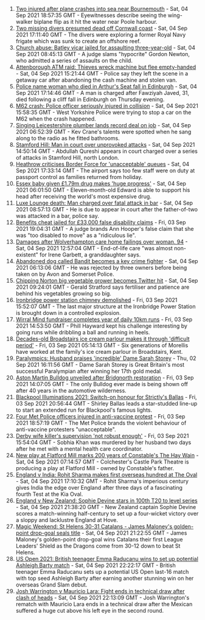 1. [Two injured after plane crashes into sea near Bournemouth](https://www.bbc.co.uk/news/uk-england-dorset-58448700?at_medium=RSS&at_campaign=KARANGA) - Sat, 04 Sep 2021 18:57:35 GMT - Eyewitnesses describe seeing the wing-walker biplane flip as it hit the water near Poole harbour.
2. [Two missing divers presumed dead off Cornwall coast](https://www.bbc.co.uk/news/uk-england-cornwall-58443729?at_medium=RSS&at_campaign=KARANGA) - Sat, 04 Sep 2021 17:11:40 GMT - The divers were exploring a former Royal Navy frigate which was sunk to create an offshore reef.
3. [Church abuse: Batley vicar jailed for assaulting three-year-old](https://www.bbc.co.uk/news/uk-england-leeds-58437999?at_medium=RSS&at_campaign=KARANGA) - Sat, 04 Sep 2021 08:45:13 GMT - A judge slams "hypocrite" Gordon Newton, who admitted a series of assaults on the child.
4. [Attenborough ATM raid: Thieves wreck machine but flee empty-handed](https://www.bbc.co.uk/news/uk-england-nottinghamshire-58448325?at_medium=RSS&at_campaign=KARANGA) - Sat, 04 Sep 2021 15:21:44 GMT - Police say they left the scene in a getaway car after abandoning the cash machine and stolen van.
5. [Police name woman who died in Arthur's Seat fall in Edinburgh](https://www.bbc.co.uk/news/uk-scotland-edinburgh-east-fife-58450378?at_medium=RSS&at_campaign=KARANGA) - Sat, 04 Sep 2021 17:14:46 GMT - A man is charged after Fawziyah Javed, 31, died following a cliff fall in Edinburgh on Thursday evening.
6. [M62 crash: Police officer seriously injured in collision](https://www.bbc.co.uk/news/uk-england-york-north-yorkshire-58447179?at_medium=RSS&at_campaign=KARANGA) - Sat, 04 Sep 2021 15:58:35 GMT - West Yorkshire Police were trying to stop a car on the M62 when the crash happened.
7. [Singing Leicestershire plumber lands record deal on job](https://www.bbc.co.uk/news/uk-england-leicestershire-58438715?at_medium=RSS&at_campaign=KARANGA) - Sat, 04 Sep 2021 06:52:39 GMT - Kev Crane's talents were spotted when he sang along to the radio as he fitted bathrooms.
8. [Stamford Hill: Man in court over unprovoked attacks](https://www.bbc.co.uk/news/uk-england-london-58447120?at_medium=RSS&at_campaign=KARANGA) - Sat, 04 Sep 2021 14:50:14 GMT - Abdullah Qureshi appears in court charged over a series of attacks in Stamford Hill, north London.
9. [Heathrow criticises Border Force for 'unacceptable' queues](https://www.bbc.co.uk/news/uk-58448565?at_medium=RSS&at_campaign=KARANGA) - Sat, 04 Sep 2021 17:33:14 GMT - The airport says too few staff were on duty at passport control as families returned from holiday.
10. [Essex baby given £1.79m drug makes 'huge progress'](https://www.bbc.co.uk/news/uk-england-essex-58423608?at_medium=RSS&at_campaign=KARANGA) - Sat, 04 Sep 2021 06:01:50 GMT - Eleven-month-old Edward is able to support his head after receiving the world's most expensive drug.
11. [Luxe Lounge death: Man charged over fatal attack in bar](https://www.bbc.co.uk/news/uk-england-manchester-58447259?at_medium=RSS&at_campaign=KARANGA) - Sat, 04 Sep 2021 08:57:13 GMT - He is due to appear in court after the father-of-two was attacked in a bar, police say.
12. [Benefits cheat jailed for £33,000 false disability claims](https://www.bbc.co.uk/news/uk-england-devon-58442067?at_medium=RSS&at_campaign=KARANGA) - Fri, 03 Sep 2021 19:04:31 GMT - A judge brands Ann Hooper's false claim that she was "too disabled to move" as a "ridiculous lie".
13. [Damages after Wolverhampton care home failings over woman, 94](https://www.bbc.co.uk/news/uk-england-birmingham-58447843?at_medium=RSS&at_campaign=KARANGA) - Sat, 04 Sep 2021 12:57:04 GMT - End-of-life care "was almost non-existent" for Irene Garbett, a granddaughter says.
14. [Abandoned dog called Bandit becomes a key crime fighter](https://www.bbc.co.uk/news/uk-england-bristol-58436702?at_medium=RSS&at_campaign=KARANGA) - Sat, 04 Sep 2021 06:13:06 GMT - He was rejected by three owners before being taken on by Avon and Somerset Police.
15. [Chipping Norton big vegetable grower becomes Twitter hit](https://www.bbc.co.uk/news/uk-england-oxfordshire-58428295?at_medium=RSS&at_campaign=KARANGA) - Sat, 04 Sep 2021 09:24:01 GMT - Gerald Stratford says fertiliser and patience are behind his vegetables growing so big.
16. [Ironbridge power station chimney demolished](https://www.bbc.co.uk/news/uk-england-shropshire-58436886?at_medium=RSS&at_campaign=KARANGA) - Fri, 03 Sep 2021 15:52:07 GMT - The last major structure at the Ironbridge Power Station is brought down in a controlled explosion.
17. [Wirral Mind fundraiser completes year of daily 10km runs](https://www.bbc.co.uk/news/uk-england-merseyside-58437608?at_medium=RSS&at_campaign=KARANGA) - Fri, 03 Sep 2021 14:53:50 GMT - Phill Hayward kept his challenge interesting by going runs while dribbling a ball and running in heels.
18. [Decades-old Broadstairs ice cream parlour makes it through 'difficult period'](https://www.bbc.co.uk/news/uk-england-kent-58423212?at_medium=RSS&at_campaign=KARANGA) - Fri, 03 Sep 2021 05:14:13 GMT - Six generations of Morellis have worked at the family's ice cream parlour in Broadstairs, Kent.
19. [Paralympics: Husband praises 'incredible' Dame Sarah Storey](https://www.bbc.co.uk/news/uk-england-manchester-58424306?at_medium=RSS&at_campaign=KARANGA) - Thu, 02 Sep 2021 16:11:56 GMT - Dame Sarah Storey is Great Britain's most successful Paralympian after winning her 17th gold medal.
20. [Aston Martin Bulldog unveiled after Bridgnorth restoration](https://www.bbc.co.uk/news/uk-england-shropshire-58437122?at_medium=RSS&at_campaign=KARANGA) - Fri, 03 Sep 2021 14:07:05 GMT - The only Bulldog ever made is being shown off after 40 years in the automotive wilderness.
21. [Blackpool Illuminations 2021: Switch-on honour for Strictly's Ballas](https://www.bbc.co.uk/news/uk-england-lancashire-58440257?at_medium=RSS&at_campaign=KARANGA) - Fri, 03 Sep 2021 20:56:44 GMT - Shirley Ballas leads a star-studded line-up to start an extended run for Blackpool's famous lights.
22. [Four Met Police officers injured in anti-vaccine protest](https://www.bbc.co.uk/news/uk-england-london-58440700?at_medium=RSS&at_campaign=KARANGA) - Fri, 03 Sep 2021 18:57:19 GMT - The Met Police brands the violent behaviour of anti-vaccine protesters "unacceptable".
23. [Derby wife killer's supervision 'not robust enough'](https://www.bbc.co.uk/news/uk-england-derbyshire-58359111?at_medium=RSS&at_campaign=KARANGA) - Fri, 03 Sep 2021 15:54:04 GMT - Sobhia Khan was murdered by her husband two days after he met with a mental health care coordinator.
24. [New play at Flatford Mill marks 200 years of Constable's The Hay Wain](https://www.bbc.co.uk/news/uk-england-essex-58335685?at_medium=RSS&at_campaign=KARANGA) - Sat, 04 Sep 2021 07:14:57 GMT - Colchester's Castle Park Theatre is producing a play at Flatford Mill - owned by Constable's father.
25. [England v India: Rohit Sharma makes first overseas hundred at The Oval](https://www.bbc.co.uk/sport/cricket/58443010?at_medium=RSS&at_campaign=KARANGA) - Sat, 04 Sep 2021 17:10:32 GMT - Rohit Sharma's imperious century gives India the edge over England after three days of a fascinating fourth Test at the Kia Oval.
26. [England v New Zealand: Sophie Devine stars in 100th T20 to level series](https://www.bbc.co.uk/sport/cricket/58451230?at_medium=RSS&at_campaign=KARANGA) - Sat, 04 Sep 2021 21:38:20 GMT - New Zealand captain Sophie Devine scores a match-winning half-century to set up a four-wicket victory over a sloppy and lacklustre England at Hove.
27. [Magic Weekend: St Helens 30-31 Catalans - James Maloney's golden-point drop-goal seals title](https://www.bbc.co.uk/sport/rugby-league/58449766?at_medium=RSS&at_campaign=KARANGA) - Sat, 04 Sep 2021 21:22:55 GMT - James Maloney's golden-point drop-goal wins Catalans their first League Leaders' Shield as the Dragons come from 30-12 down to beat St Helens.
28. [US Open 2021: British teenager Emma Raducanu wins to set up potential Ashleigh Barty match](https://www.bbc.co.uk/sport/tennis/58430624?at_medium=RSS&at_campaign=KARANGA) - Sat, 04 Sep 2021 22:22:17 GMT - British teenager Emma Raducanu sets up a potential US Open last-16 match with top seed Ashleigh Barty after earning another stunning win on her overseas Grand Slam debut.
29. [Josh Warrington v Mauricio Lara: Fight ends in technical draw after clash of heads](https://www.bbc.co.uk/sport/boxing/58451081?at_medium=RSS&at_campaign=KARANGA) - Sat, 04 Sep 2021 22:13:09 GMT - Josh Warrington's rematch with Mauricio Lara ends in a technical draw after the Mexican suffered a huge cut above his left eye in the second round.

